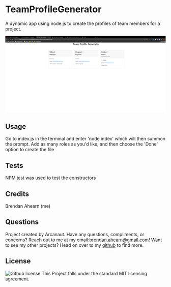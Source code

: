 # TeamProfileGenerator
A dynamic app using node.js to create the profiles of team members for a project.

![](https://github.com/Arcanaut/TeamProfileGenerator/blob/main/screenshots/TPGScreenshot.png)


## Usage
  Go to index.js in the terminal and enter 'node index' which will then summon the prompt. Add as many roles as you'd like, and then choose the 'Done' option to create the file

  ## Tests
  NPM jest was used to test the constructors

## Credits
  Brendan Ahearn (me)
  ## Questions
  Project created by Arcanaut. Have any questions, compliments, or concerns? Reach out to me at my email:<brendan.ahearn@gmail.com>! Want to see my other projects? 
  Head on over to my [github](https://www.github.com/Arcanaut) to find more.

  ## License
  ![Github license](http://img.shields.io/badge/license-MIT-green.svg)
  This Project falls under the standard MIT licensing agreement. 
